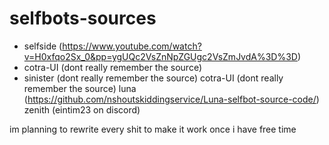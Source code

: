 # selfbots-sources

- selfside (https://www.youtube.com/watch?v=H0xfqo2Sx_0&pp=ygUQc2VsZnNpZGUgc2VsZmJvdA%3D%3D)
- cotra-UI (dont really remember the source)
- sinister (dont really remember the source)
cotra-UI (dont really remember the source)
luna (https://github.com/nshoutskiddingservice/Luna-selfbot-source-code/)
zenith (eintim23 on discord)

im planning to rewrite every shit to make it work once i have free time

